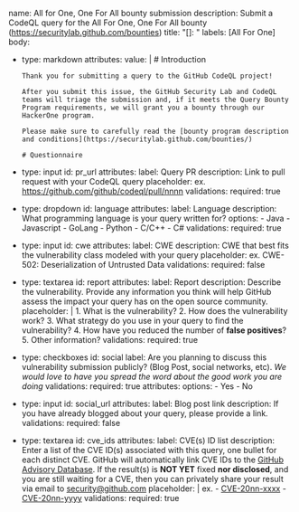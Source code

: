 name: All for One, One For All bounty submission
description: Submit a CodeQL query for the All For One, One For All bounty (https://securitylab.github.com/bounties)
title: "[<language>]: <short description>"
labels: [All For One]
body:
  - type: markdown
    attributes:
      value: |
        # Introduction

        Thank you for submitting a query to the GitHub CodeQL project!

        After you submit this issue, the GitHub Security Lab and CodeQL teams will triage the submission and, if it meets the Query Bounty Program requirements, we will grant you a bounty through our HackerOne program.

        Please make sure to carefully read the [bounty program description and conditions](https://securitylab.github.com/bounties/)

        # Questionnaire
  - type: input
    id: pr_url 
    attributes:
      label: Query PR
      description: Link to pull request with your CodeQL query
      placeholder: ex. https://github.com/github/codeql/pull/nnnn
    validations:
      required: true
  - type: dropdown
    id: language
    attributes:
      label: Language
      description: What programming language is your query written for?
      options:
        - Java
        - Javascript
        - GoLang
        - Python
        - C/C++
        - C#
    validations:
      required: true
  - type: input
    id: cwe
    attributes:
      label: CWE
      description: CWE that best fits the vulnerability class modeled with your query
      placeholder: ex. CWE-502: Deserialization of Untrusted Data
    validations:
      required: false
  - type: textarea
    id: report
    attributes:
      label: Report
      description: Describe the vulnerability. Provide any information you think will help GitHub assess the impact your query has on the open source community.
      placeholder: |
        1. What is the vulnerability?
        2. How does the vulnerability work?
        3. What strategy do you use in your query to find the vulnerability?
        4. How have you reduced the number of **false positives**?
        5. Other information?
    validations:
      required: true
  - type: checkboxes
    id: social 
    label: Are you planning to discuss this vulnerability submission publicly? (Blog Post, social networks, etc). *We would love to have you spread the word about the good work you are doing*
    validations:
      required: true
    attributes:
      options:
        - Yes
        - No
  - type: input
    id: social_url
    attributes:
      label: Blog post link
      description: If you have already blogged about your query, please provide a link.
    validations:
      required: false
  - type: textarea
    id: cve_ids
    attributes:
      label: CVE(s) ID list
      description: Enter a list of the CVE ID(s) associated with this query, one bullet for each distinct CVE. GitHub will automatically link CVE IDs to the [GitHub Advisory Database](https://github.com/advisories). If the result(s) is **NOT YET** fixed **nor disclosed**, and you are still waiting for a CVE, then you can privately share your result via email to [security@github.com](mailto:security@github.com?subject=[BugBounty]%20Issue%20#000%20useful%20result)
      placeholder: |
        ex.
        - [CVE-20nn-xxxx](<relevant URL>)
        - [CVE-20nn-yyyy](<relevant URL>)
    validations:
      required: true
